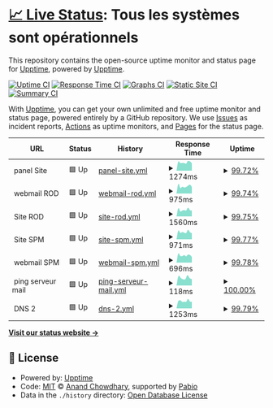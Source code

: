 # [📈 Live Status](https://upptime.github.io/upptime): <!--live status--> **Tous les systèmes sont opérationnels**

This repository contains the open-source uptime monitor and status page for [Upptime](https://upptime.js.org), powered by [Upptime](https://github.com/upptime/upptime).

[![Uptime CI](https://github.com/rodseb/status-services/workflows/Uptime%20CI/badge.svg)](https://github.com/rodseb/status-services/actions?query=workflow%3A%22Uptime+CI%22)
[![Response Time CI](https://github.com/rodseb/status-services/workflows/Response%20Time%20CI/badge.svg)](https://github.com/rodseb/status-services/actions?query=workflow%3A%22Response+Time+CI%22)
[![Graphs CI](https://github.com/rodseb/status-services/workflows/Graphs%20CI/badge.svg)](https://github.com/rodseb/status-services/actions?query=workflow%3A%22Graphs+CI%22)
[![Static Site CI](https://github.com/rodseb/status-services/workflows/Static%20Site%20CI/badge.svg)](https://github.com/rodseb/status-services/actions?query=workflow%3A%22Static+Site+CI%22)
[![Summary CI](https://github.com/rodseb/status-services/workflows/Summary%20CI/badge.svg)](https://github.com/rodseb/status-services/actions?query=workflow%3A%22Summary+CI%22)

With [Upptime](https://upptime.js.org), you can get your own unlimited and free uptime monitor and status page, powered entirely by a GitHub repository. We use [Issues](https://github.com/upptime/upptime/issues) as incident reports, [Actions](https://github.com/rodseb/status-services/actions) as uptime monitors, and [Pages](https://upptime.github.io/upptime) for the status page.

<!--start: status pages-->
<!-- This summary is generated by Upptime (https://github.com/upptime/upptime) -->
<!-- Do not edit this manually, your changes will be overwritten -->
<!-- prettier-ignore -->
| URL | Status | History | Response Time | Uptime |
| --- | ------ | ------- | ------------- | ------ |
| <img alt="" src="https://icons.duckduckgo.com/ip3/null.ico" height="13"> panel Site | 🟩 Up | [panel-site.yml](https://github.com/rodseb/status-services/commits/HEAD/history/panel-site.yml) | <details><summary><img alt="Response time graph" src="./graphs/panel-site/response-time-week.png" height="20"> 1274ms</summary><br><a href="https://rodseb.github.io/status-services/history/panel-site"><img alt="Response time 1305" src="https://img.shields.io/endpoint?url=https%3A%2F%2Fraw.githubusercontent.com%2Frodseb%2Fstatus-services%2FHEAD%2Fapi%2Fpanel-site%2Fresponse-time.json"></a><br><a href="https://rodseb.github.io/status-services/history/panel-site"><img alt="24-hour response time 1141" src="https://img.shields.io/endpoint?url=https%3A%2F%2Fraw.githubusercontent.com%2Frodseb%2Fstatus-services%2FHEAD%2Fapi%2Fpanel-site%2Fresponse-time-day.json"></a><br><a href="https://rodseb.github.io/status-services/history/panel-site"><img alt="7-day response time 1274" src="https://img.shields.io/endpoint?url=https%3A%2F%2Fraw.githubusercontent.com%2Frodseb%2Fstatus-services%2FHEAD%2Fapi%2Fpanel-site%2Fresponse-time-week.json"></a><br><a href="https://rodseb.github.io/status-services/history/panel-site"><img alt="30-day response time 1283" src="https://img.shields.io/endpoint?url=https%3A%2F%2Fraw.githubusercontent.com%2Frodseb%2Fstatus-services%2FHEAD%2Fapi%2Fpanel-site%2Fresponse-time-month.json"></a><br><a href="https://rodseb.github.io/status-services/history/panel-site"><img alt="1-year response time 1305" src="https://img.shields.io/endpoint?url=https%3A%2F%2Fraw.githubusercontent.com%2Frodseb%2Fstatus-services%2FHEAD%2Fapi%2Fpanel-site%2Fresponse-time-year.json"></a></details> | <details><summary><a href="https://rodseb.github.io/status-services/history/panel-site">99.72%</a></summary><a href="https://rodseb.github.io/status-services/history/panel-site"><img alt="All-time uptime 99.92%" src="https://img.shields.io/endpoint?url=https%3A%2F%2Fraw.githubusercontent.com%2Frodseb%2Fstatus-services%2FHEAD%2Fapi%2Fpanel-site%2Fuptime.json"></a><br><a href="https://rodseb.github.io/status-services/history/panel-site"><img alt="24-hour uptime 100.00%" src="https://img.shields.io/endpoint?url=https%3A%2F%2Fraw.githubusercontent.com%2Frodseb%2Fstatus-services%2FHEAD%2Fapi%2Fpanel-site%2Fuptime-day.json"></a><br><a href="https://rodseb.github.io/status-services/history/panel-site"><img alt="7-day uptime 99.72%" src="https://img.shields.io/endpoint?url=https%3A%2F%2Fraw.githubusercontent.com%2Frodseb%2Fstatus-services%2FHEAD%2Fapi%2Fpanel-site%2Fuptime-week.json"></a><br><a href="https://rodseb.github.io/status-services/history/panel-site"><img alt="30-day uptime 99.94%" src="https://img.shields.io/endpoint?url=https%3A%2F%2Fraw.githubusercontent.com%2Frodseb%2Fstatus-services%2FHEAD%2Fapi%2Fpanel-site%2Fuptime-month.json"></a><br><a href="https://rodseb.github.io/status-services/history/panel-site"><img alt="1-year uptime 99.92%" src="https://img.shields.io/endpoint?url=https%3A%2F%2Fraw.githubusercontent.com%2Frodseb%2Fstatus-services%2FHEAD%2Fapi%2Fpanel-site%2Fuptime-year.json"></a></details>
| <img alt="" src="https://icons.duckduckgo.com/ip3/null.ico" height="13"> webmail ROD | 🟩 Up | [webmail-rod.yml](https://github.com/rodseb/status-services/commits/HEAD/history/webmail-rod.yml) | <details><summary><img alt="Response time graph" src="./graphs/webmail-rod/response-time-week.png" height="20"> 975ms</summary><br><a href="https://rodseb.github.io/status-services/history/webmail-rod"><img alt="Response time 1054" src="https://img.shields.io/endpoint?url=https%3A%2F%2Fraw.githubusercontent.com%2Frodseb%2Fstatus-services%2FHEAD%2Fapi%2Fwebmail-rod%2Fresponse-time.json"></a><br><a href="https://rodseb.github.io/status-services/history/webmail-rod"><img alt="24-hour response time 892" src="https://img.shields.io/endpoint?url=https%3A%2F%2Fraw.githubusercontent.com%2Frodseb%2Fstatus-services%2FHEAD%2Fapi%2Fwebmail-rod%2Fresponse-time-day.json"></a><br><a href="https://rodseb.github.io/status-services/history/webmail-rod"><img alt="7-day response time 975" src="https://img.shields.io/endpoint?url=https%3A%2F%2Fraw.githubusercontent.com%2Frodseb%2Fstatus-services%2FHEAD%2Fapi%2Fwebmail-rod%2Fresponse-time-week.json"></a><br><a href="https://rodseb.github.io/status-services/history/webmail-rod"><img alt="30-day response time 955" src="https://img.shields.io/endpoint?url=https%3A%2F%2Fraw.githubusercontent.com%2Frodseb%2Fstatus-services%2FHEAD%2Fapi%2Fwebmail-rod%2Fresponse-time-month.json"></a><br><a href="https://rodseb.github.io/status-services/history/webmail-rod"><img alt="1-year response time 1054" src="https://img.shields.io/endpoint?url=https%3A%2F%2Fraw.githubusercontent.com%2Frodseb%2Fstatus-services%2FHEAD%2Fapi%2Fwebmail-rod%2Fresponse-time-year.json"></a></details> | <details><summary><a href="https://rodseb.github.io/status-services/history/webmail-rod">99.74%</a></summary><a href="https://rodseb.github.io/status-services/history/webmail-rod"><img alt="All-time uptime 99.21%" src="https://img.shields.io/endpoint?url=https%3A%2F%2Fraw.githubusercontent.com%2Frodseb%2Fstatus-services%2FHEAD%2Fapi%2Fwebmail-rod%2Fuptime.json"></a><br><a href="https://rodseb.github.io/status-services/history/webmail-rod"><img alt="24-hour uptime 100.00%" src="https://img.shields.io/endpoint?url=https%3A%2F%2Fraw.githubusercontent.com%2Frodseb%2Fstatus-services%2FHEAD%2Fapi%2Fwebmail-rod%2Fuptime-day.json"></a><br><a href="https://rodseb.github.io/status-services/history/webmail-rod"><img alt="7-day uptime 99.74%" src="https://img.shields.io/endpoint?url=https%3A%2F%2Fraw.githubusercontent.com%2Frodseb%2Fstatus-services%2FHEAD%2Fapi%2Fwebmail-rod%2Fuptime-week.json"></a><br><a href="https://rodseb.github.io/status-services/history/webmail-rod"><img alt="30-day uptime 99.94%" src="https://img.shields.io/endpoint?url=https%3A%2F%2Fraw.githubusercontent.com%2Frodseb%2Fstatus-services%2FHEAD%2Fapi%2Fwebmail-rod%2Fuptime-month.json"></a><br><a href="https://rodseb.github.io/status-services/history/webmail-rod"><img alt="1-year uptime 99.21%" src="https://img.shields.io/endpoint?url=https%3A%2F%2Fraw.githubusercontent.com%2Frodseb%2Fstatus-services%2FHEAD%2Fapi%2Fwebmail-rod%2Fuptime-year.json"></a></details>
| <img alt="" src="https://icons.duckduckgo.com/ip3/null.ico" height="13"> Site ROD | 🟩 Up | [site-rod.yml](https://github.com/rodseb/status-services/commits/HEAD/history/site-rod.yml) | <details><summary><img alt="Response time graph" src="./graphs/site-rod/response-time-week.png" height="20"> 1560ms</summary><br><a href="https://rodseb.github.io/status-services/history/site-rod"><img alt="Response time 1605" src="https://img.shields.io/endpoint?url=https%3A%2F%2Fraw.githubusercontent.com%2Frodseb%2Fstatus-services%2FHEAD%2Fapi%2Fsite-rod%2Fresponse-time.json"></a><br><a href="https://rodseb.github.io/status-services/history/site-rod"><img alt="24-hour response time 1425" src="https://img.shields.io/endpoint?url=https%3A%2F%2Fraw.githubusercontent.com%2Frodseb%2Fstatus-services%2FHEAD%2Fapi%2Fsite-rod%2Fresponse-time-day.json"></a><br><a href="https://rodseb.github.io/status-services/history/site-rod"><img alt="7-day response time 1560" src="https://img.shields.io/endpoint?url=https%3A%2F%2Fraw.githubusercontent.com%2Frodseb%2Fstatus-services%2FHEAD%2Fapi%2Fsite-rod%2Fresponse-time-week.json"></a><br><a href="https://rodseb.github.io/status-services/history/site-rod"><img alt="30-day response time 1563" src="https://img.shields.io/endpoint?url=https%3A%2F%2Fraw.githubusercontent.com%2Frodseb%2Fstatus-services%2FHEAD%2Fapi%2Fsite-rod%2Fresponse-time-month.json"></a><br><a href="https://rodseb.github.io/status-services/history/site-rod"><img alt="1-year response time 1605" src="https://img.shields.io/endpoint?url=https%3A%2F%2Fraw.githubusercontent.com%2Frodseb%2Fstatus-services%2FHEAD%2Fapi%2Fsite-rod%2Fresponse-time-year.json"></a></details> | <details><summary><a href="https://rodseb.github.io/status-services/history/site-rod">99.75%</a></summary><a href="https://rodseb.github.io/status-services/history/site-rod"><img alt="All-time uptime 96.51%" src="https://img.shields.io/endpoint?url=https%3A%2F%2Fraw.githubusercontent.com%2Frodseb%2Fstatus-services%2FHEAD%2Fapi%2Fsite-rod%2Fuptime.json"></a><br><a href="https://rodseb.github.io/status-services/history/site-rod"><img alt="24-hour uptime 100.00%" src="https://img.shields.io/endpoint?url=https%3A%2F%2Fraw.githubusercontent.com%2Frodseb%2Fstatus-services%2FHEAD%2Fapi%2Fsite-rod%2Fuptime-day.json"></a><br><a href="https://rodseb.github.io/status-services/history/site-rod"><img alt="7-day uptime 99.75%" src="https://img.shields.io/endpoint?url=https%3A%2F%2Fraw.githubusercontent.com%2Frodseb%2Fstatus-services%2FHEAD%2Fapi%2Fsite-rod%2Fuptime-week.json"></a><br><a href="https://rodseb.github.io/status-services/history/site-rod"><img alt="30-day uptime 99.94%" src="https://img.shields.io/endpoint?url=https%3A%2F%2Fraw.githubusercontent.com%2Frodseb%2Fstatus-services%2FHEAD%2Fapi%2Fsite-rod%2Fuptime-month.json"></a><br><a href="https://rodseb.github.io/status-services/history/site-rod"><img alt="1-year uptime 96.51%" src="https://img.shields.io/endpoint?url=https%3A%2F%2Fraw.githubusercontent.com%2Frodseb%2Fstatus-services%2FHEAD%2Fapi%2Fsite-rod%2Fuptime-year.json"></a></details>
| <img alt="" src="https://icons.duckduckgo.com/ip3/null.ico" height="13"> Site SPM | 🟩 Up | [site-spm.yml](https://github.com/rodseb/status-services/commits/HEAD/history/site-spm.yml) | <details><summary><img alt="Response time graph" src="./graphs/site-spm/response-time-week.png" height="20"> 971ms</summary><br><a href="https://rodseb.github.io/status-services/history/site-spm"><img alt="Response time 1043" src="https://img.shields.io/endpoint?url=https%3A%2F%2Fraw.githubusercontent.com%2Frodseb%2Fstatus-services%2FHEAD%2Fapi%2Fsite-spm%2Fresponse-time.json"></a><br><a href="https://rodseb.github.io/status-services/history/site-spm"><img alt="24-hour response time 810" src="https://img.shields.io/endpoint?url=https%3A%2F%2Fraw.githubusercontent.com%2Frodseb%2Fstatus-services%2FHEAD%2Fapi%2Fsite-spm%2Fresponse-time-day.json"></a><br><a href="https://rodseb.github.io/status-services/history/site-spm"><img alt="7-day response time 971" src="https://img.shields.io/endpoint?url=https%3A%2F%2Fraw.githubusercontent.com%2Frodseb%2Fstatus-services%2FHEAD%2Fapi%2Fsite-spm%2Fresponse-time-week.json"></a><br><a href="https://rodseb.github.io/status-services/history/site-spm"><img alt="30-day response time 1001" src="https://img.shields.io/endpoint?url=https%3A%2F%2Fraw.githubusercontent.com%2Frodseb%2Fstatus-services%2FHEAD%2Fapi%2Fsite-spm%2Fresponse-time-month.json"></a><br><a href="https://rodseb.github.io/status-services/history/site-spm"><img alt="1-year response time 1043" src="https://img.shields.io/endpoint?url=https%3A%2F%2Fraw.githubusercontent.com%2Frodseb%2Fstatus-services%2FHEAD%2Fapi%2Fsite-spm%2Fresponse-time-year.json"></a></details> | <details><summary><a href="https://rodseb.github.io/status-services/history/site-spm">99.77%</a></summary><a href="https://rodseb.github.io/status-services/history/site-spm"><img alt="All-time uptime 99.98%" src="https://img.shields.io/endpoint?url=https%3A%2F%2Fraw.githubusercontent.com%2Frodseb%2Fstatus-services%2FHEAD%2Fapi%2Fsite-spm%2Fuptime.json"></a><br><a href="https://rodseb.github.io/status-services/history/site-spm"><img alt="24-hour uptime 100.00%" src="https://img.shields.io/endpoint?url=https%3A%2F%2Fraw.githubusercontent.com%2Frodseb%2Fstatus-services%2FHEAD%2Fapi%2Fsite-spm%2Fuptime-day.json"></a><br><a href="https://rodseb.github.io/status-services/history/site-spm"><img alt="7-day uptime 99.77%" src="https://img.shields.io/endpoint?url=https%3A%2F%2Fraw.githubusercontent.com%2Frodseb%2Fstatus-services%2FHEAD%2Fapi%2Fsite-spm%2Fuptime-week.json"></a><br><a href="https://rodseb.github.io/status-services/history/site-spm"><img alt="30-day uptime 99.95%" src="https://img.shields.io/endpoint?url=https%3A%2F%2Fraw.githubusercontent.com%2Frodseb%2Fstatus-services%2FHEAD%2Fapi%2Fsite-spm%2Fuptime-month.json"></a><br><a href="https://rodseb.github.io/status-services/history/site-spm"><img alt="1-year uptime 99.98%" src="https://img.shields.io/endpoint?url=https%3A%2F%2Fraw.githubusercontent.com%2Frodseb%2Fstatus-services%2FHEAD%2Fapi%2Fsite-spm%2Fuptime-year.json"></a></details>
| <img alt="" src="https://icons.duckduckgo.com/ip3/null.ico" height="13"> webmail SPM | 🟩 Up | [webmail-spm.yml](https://github.com/rodseb/status-services/commits/HEAD/history/webmail-spm.yml) | <details><summary><img alt="Response time graph" src="./graphs/webmail-spm/response-time-week.png" height="20"> 696ms</summary><br><a href="https://rodseb.github.io/status-services/history/webmail-spm"><img alt="Response time 775" src="https://img.shields.io/endpoint?url=https%3A%2F%2Fraw.githubusercontent.com%2Frodseb%2Fstatus-services%2FHEAD%2Fapi%2Fwebmail-spm%2Fresponse-time.json"></a><br><a href="https://rodseb.github.io/status-services/history/webmail-spm"><img alt="24-hour response time 547" src="https://img.shields.io/endpoint?url=https%3A%2F%2Fraw.githubusercontent.com%2Frodseb%2Fstatus-services%2FHEAD%2Fapi%2Fwebmail-spm%2Fresponse-time-day.json"></a><br><a href="https://rodseb.github.io/status-services/history/webmail-spm"><img alt="7-day response time 696" src="https://img.shields.io/endpoint?url=https%3A%2F%2Fraw.githubusercontent.com%2Frodseb%2Fstatus-services%2FHEAD%2Fapi%2Fwebmail-spm%2Fresponse-time-week.json"></a><br><a href="https://rodseb.github.io/status-services/history/webmail-spm"><img alt="30-day response time 721" src="https://img.shields.io/endpoint?url=https%3A%2F%2Fraw.githubusercontent.com%2Frodseb%2Fstatus-services%2FHEAD%2Fapi%2Fwebmail-spm%2Fresponse-time-month.json"></a><br><a href="https://rodseb.github.io/status-services/history/webmail-spm"><img alt="1-year response time 775" src="https://img.shields.io/endpoint?url=https%3A%2F%2Fraw.githubusercontent.com%2Frodseb%2Fstatus-services%2FHEAD%2Fapi%2Fwebmail-spm%2Fresponse-time-year.json"></a></details> | <details><summary><a href="https://rodseb.github.io/status-services/history/webmail-spm">99.78%</a></summary><a href="https://rodseb.github.io/status-services/history/webmail-spm"><img alt="All-time uptime 96.87%" src="https://img.shields.io/endpoint?url=https%3A%2F%2Fraw.githubusercontent.com%2Frodseb%2Fstatus-services%2FHEAD%2Fapi%2Fwebmail-spm%2Fuptime.json"></a><br><a href="https://rodseb.github.io/status-services/history/webmail-spm"><img alt="24-hour uptime 100.00%" src="https://img.shields.io/endpoint?url=https%3A%2F%2Fraw.githubusercontent.com%2Frodseb%2Fstatus-services%2FHEAD%2Fapi%2Fwebmail-spm%2Fuptime-day.json"></a><br><a href="https://rodseb.github.io/status-services/history/webmail-spm"><img alt="7-day uptime 99.78%" src="https://img.shields.io/endpoint?url=https%3A%2F%2Fraw.githubusercontent.com%2Frodseb%2Fstatus-services%2FHEAD%2Fapi%2Fwebmail-spm%2Fuptime-week.json"></a><br><a href="https://rodseb.github.io/status-services/history/webmail-spm"><img alt="30-day uptime 99.95%" src="https://img.shields.io/endpoint?url=https%3A%2F%2Fraw.githubusercontent.com%2Frodseb%2Fstatus-services%2FHEAD%2Fapi%2Fwebmail-spm%2Fuptime-month.json"></a><br><a href="https://rodseb.github.io/status-services/history/webmail-spm"><img alt="1-year uptime 96.87%" src="https://img.shields.io/endpoint?url=https%3A%2F%2Fraw.githubusercontent.com%2Frodseb%2Fstatus-services%2FHEAD%2Fapi%2Fwebmail-spm%2Fuptime-year.json"></a></details>
| <img alt="" src="https://icons.duckduckgo.com/ip3/null.ico" height="13"> ping serveur mail | 🟩 Up | [ping-serveur-mail.yml](https://github.com/rodseb/status-services/commits/HEAD/history/ping-serveur-mail.yml) | <details><summary><img alt="Response time graph" src="./graphs/ping-serveur-mail/response-time-week.png" height="20"> 118ms</summary><br><a href="https://rodseb.github.io/status-services/history/ping-serveur-mail"><img alt="Response time 120" src="https://img.shields.io/endpoint?url=https%3A%2F%2Fraw.githubusercontent.com%2Frodseb%2Fstatus-services%2FHEAD%2Fapi%2Fping-serveur-mail%2Fresponse-time.json"></a><br><a href="https://rodseb.github.io/status-services/history/ping-serveur-mail"><img alt="24-hour response time 96" src="https://img.shields.io/endpoint?url=https%3A%2F%2Fraw.githubusercontent.com%2Frodseb%2Fstatus-services%2FHEAD%2Fapi%2Fping-serveur-mail%2Fresponse-time-day.json"></a><br><a href="https://rodseb.github.io/status-services/history/ping-serveur-mail"><img alt="7-day response time 118" src="https://img.shields.io/endpoint?url=https%3A%2F%2Fraw.githubusercontent.com%2Frodseb%2Fstatus-services%2FHEAD%2Fapi%2Fping-serveur-mail%2Fresponse-time-week.json"></a><br><a href="https://rodseb.github.io/status-services/history/ping-serveur-mail"><img alt="30-day response time 110" src="https://img.shields.io/endpoint?url=https%3A%2F%2Fraw.githubusercontent.com%2Frodseb%2Fstatus-services%2FHEAD%2Fapi%2Fping-serveur-mail%2Fresponse-time-month.json"></a><br><a href="https://rodseb.github.io/status-services/history/ping-serveur-mail"><img alt="1-year response time 120" src="https://img.shields.io/endpoint?url=https%3A%2F%2Fraw.githubusercontent.com%2Frodseb%2Fstatus-services%2FHEAD%2Fapi%2Fping-serveur-mail%2Fresponse-time-year.json"></a></details> | <details><summary><a href="https://rodseb.github.io/status-services/history/ping-serveur-mail">100.00%</a></summary><a href="https://rodseb.github.io/status-services/history/ping-serveur-mail"><img alt="All-time uptime 99.99%" src="https://img.shields.io/endpoint?url=https%3A%2F%2Fraw.githubusercontent.com%2Frodseb%2Fstatus-services%2FHEAD%2Fapi%2Fping-serveur-mail%2Fuptime.json"></a><br><a href="https://rodseb.github.io/status-services/history/ping-serveur-mail"><img alt="24-hour uptime 100.00%" src="https://img.shields.io/endpoint?url=https%3A%2F%2Fraw.githubusercontent.com%2Frodseb%2Fstatus-services%2FHEAD%2Fapi%2Fping-serveur-mail%2Fuptime-day.json"></a><br><a href="https://rodseb.github.io/status-services/history/ping-serveur-mail"><img alt="7-day uptime 100.00%" src="https://img.shields.io/endpoint?url=https%3A%2F%2Fraw.githubusercontent.com%2Frodseb%2Fstatus-services%2FHEAD%2Fapi%2Fping-serveur-mail%2Fuptime-week.json"></a><br><a href="https://rodseb.github.io/status-services/history/ping-serveur-mail"><img alt="30-day uptime 100.00%" src="https://img.shields.io/endpoint?url=https%3A%2F%2Fraw.githubusercontent.com%2Frodseb%2Fstatus-services%2FHEAD%2Fapi%2Fping-serveur-mail%2Fuptime-month.json"></a><br><a href="https://rodseb.github.io/status-services/history/ping-serveur-mail"><img alt="1-year uptime 99.99%" src="https://img.shields.io/endpoint?url=https%3A%2F%2Fraw.githubusercontent.com%2Frodseb%2Fstatus-services%2FHEAD%2Fapi%2Fping-serveur-mail%2Fuptime-year.json"></a></details>
| <img alt="" src="https://icons.duckduckgo.com/ip3/null.ico" height="13"> DNS 2 | 🟩 Up | [dns-2.yml](https://github.com/rodseb/status-services/commits/HEAD/history/dns-2.yml) | <details><summary><img alt="Response time graph" src="./graphs/dns-2/response-time-week.png" height="20"> 1253ms</summary><br><a href="https://rodseb.github.io/status-services/history/dns-2"><img alt="Response time 1277" src="https://img.shields.io/endpoint?url=https%3A%2F%2Fraw.githubusercontent.com%2Frodseb%2Fstatus-services%2FHEAD%2Fapi%2Fdns-2%2Fresponse-time.json"></a><br><a href="https://rodseb.github.io/status-services/history/dns-2"><img alt="24-hour response time 1131" src="https://img.shields.io/endpoint?url=https%3A%2F%2Fraw.githubusercontent.com%2Frodseb%2Fstatus-services%2FHEAD%2Fapi%2Fdns-2%2Fresponse-time-day.json"></a><br><a href="https://rodseb.github.io/status-services/history/dns-2"><img alt="7-day response time 1253" src="https://img.shields.io/endpoint?url=https%3A%2F%2Fraw.githubusercontent.com%2Frodseb%2Fstatus-services%2FHEAD%2Fapi%2Fdns-2%2Fresponse-time-week.json"></a><br><a href="https://rodseb.github.io/status-services/history/dns-2"><img alt="30-day response time 1271" src="https://img.shields.io/endpoint?url=https%3A%2F%2Fraw.githubusercontent.com%2Frodseb%2Fstatus-services%2FHEAD%2Fapi%2Fdns-2%2Fresponse-time-month.json"></a><br><a href="https://rodseb.github.io/status-services/history/dns-2"><img alt="1-year response time 1277" src="https://img.shields.io/endpoint?url=https%3A%2F%2Fraw.githubusercontent.com%2Frodseb%2Fstatus-services%2FHEAD%2Fapi%2Fdns-2%2Fresponse-time-year.json"></a></details> | <details><summary><a href="https://rodseb.github.io/status-services/history/dns-2">99.79%</a></summary><a href="https://rodseb.github.io/status-services/history/dns-2"><img alt="All-time uptime 99.98%" src="https://img.shields.io/endpoint?url=https%3A%2F%2Fraw.githubusercontent.com%2Frodseb%2Fstatus-services%2FHEAD%2Fapi%2Fdns-2%2Fuptime.json"></a><br><a href="https://rodseb.github.io/status-services/history/dns-2"><img alt="24-hour uptime 100.00%" src="https://img.shields.io/endpoint?url=https%3A%2F%2Fraw.githubusercontent.com%2Frodseb%2Fstatus-services%2FHEAD%2Fapi%2Fdns-2%2Fuptime-day.json"></a><br><a href="https://rodseb.github.io/status-services/history/dns-2"><img alt="7-day uptime 99.79%" src="https://img.shields.io/endpoint?url=https%3A%2F%2Fraw.githubusercontent.com%2Frodseb%2Fstatus-services%2FHEAD%2Fapi%2Fdns-2%2Fuptime-week.json"></a><br><a href="https://rodseb.github.io/status-services/history/dns-2"><img alt="30-day uptime 99.95%" src="https://img.shields.io/endpoint?url=https%3A%2F%2Fraw.githubusercontent.com%2Frodseb%2Fstatus-services%2FHEAD%2Fapi%2Fdns-2%2Fuptime-month.json"></a><br><a href="https://rodseb.github.io/status-services/history/dns-2"><img alt="1-year uptime 99.98%" src="https://img.shields.io/endpoint?url=https%3A%2F%2Fraw.githubusercontent.com%2Frodseb%2Fstatus-services%2FHEAD%2Fapi%2Fdns-2%2Fuptime-year.json"></a></details>

<!--end: status pages-->

[**Visit our status website →**](https://upptime.github.io/upptime)

## 📄 License

- Powered by: [Upptime](https://github.com/upptime/upptime)
- Code: [MIT](./LICENSE) © [Anand Chowdhary](https://anandchowdhary.com), supported by [Pabio](https://pabio.com)
- Data in the `./history` directory: [Open Database License](https://opendatacommons.org/licenses/odbl/1-0/)
